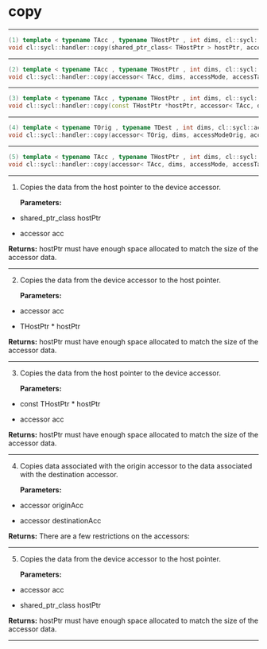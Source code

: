 # copy

---

```cpp
(1) template < typename TAcc , typename THostPtr , int dims, cl::sycl::access::mode accessMode, cl::sycl::access::target accessTarget, access::placeholder isPlaceholder, COMPUTECPP_ENABLE_IF( TAcc,(detail::can_copy_types< THostPtr, TAcc >::value && detail::is_write_mode< accessMode >::value))  >
void cl::sycl::handler::copy(shared_ptr_class< THostPtr > hostPtr, accessor< TAcc, dims, accessMode, accessTarget, isPlaceholder > acc)
```

---

```cpp
(2) template < typename TAcc , typename THostPtr , int dims, cl::sycl::access::mode accessMode, cl::sycl::access::target accessTarget, access::placeholder isPlaceholder, COMPUTECPP_ENABLE_IF( TAcc,(detail::can_copy_types< TAcc, THostPtr >::value && detail::is_read_mode< accessMode >::value))  >
void cl::sycl::handler::copy(accessor< TAcc, dims, accessMode, accessTarget, isPlaceholder > acc, THostPtr *hostPtr)
```

---

```cpp
(3) template < typename TAcc , typename THostPtr , int dims, cl::sycl::access::mode accessMode, cl::sycl::access::target accessTarget, access::placeholder isPlaceholder, COMPUTECPP_ENABLE_IF( TAcc,(detail::can_copy_types< THostPtr, TAcc >::value && detail::is_write_mode< accessMode >::value))  >
void cl::sycl::handler::copy(const THostPtr *hostPtr, accessor< TAcc, dims, accessMode, accessTarget, isPlaceholder > acc)
```

---

```cpp
(4) template < typename TOrig , typename TDest , int dims, cl::sycl::access::mode accessModeOrig, cl::sycl::access::mode accessModeDest, cl::sycl::access::target accessTargetOrig, cl::sycl::access::target accessTargetDest, access::placeholder isPlaceholderOrig, access::placeholder isPlaceholderDest, COMPUTECPP_ENABLE_IF( TOrig,((detail::can_copy_types< TOrig, TDest >::value) &&(detail::is_read_mode< accessModeOrig >::value) &&(detail::is_write_mode< accessModeDest >::value)))  >
void cl::sycl::handler::copy(accessor< TOrig, dims, accessModeOrig, accessTargetOrig, isPlaceholderOrig > originAcc, accessor< TDest, dims, accessModeDest, accessTargetDest, isPlaceholderDest > destinationAcc)
```

---

```cpp
(5) template < typename TAcc , typename THostPtr , int dims, cl::sycl::access::mode accessMode, cl::sycl::access::target accessTarget, access::placeholder isPlaceholder, COMPUTECPP_ENABLE_IF( TAcc,(detail::can_copy_types< TAcc, THostPtr >::value && detail::is_read_mode< accessMode >::value))  >
void cl::sycl::handler::copy(accessor< TAcc, dims, accessMode, accessTarget, isPlaceholder > acc, shared_ptr_class< THostPtr > hostPtr)
```

---

1. Copies the data from the host pointer to the device accessor. 

   **Parameters:**

  * shared_ptr_class hostPtr

   

  * accessor acc

   

   **Returns:** hostPtr must have enough space allocated to match the size of the accessor data.

---

2. Copies the data from the device accessor to the host pointer. 

   **Parameters:**

  * accessor acc

   

  * THostPtr * hostPtr

   

   **Returns:** hostPtr must have enough space allocated to match the size of the accessor data.

---

3. Copies the data from the host pointer to the device accessor. 

   **Parameters:**

  * const THostPtr * hostPtr

   

  * accessor acc

   

   **Returns:** hostPtr must have enough space allocated to match the size of the accessor data.

---

4. Copies data associated with the origin accessor to the data associated with the destination accessor. 

   **Parameters:**

  * accessor originAcc

   

  * accessor destinationAcc

   

   **Returns:** There are a few restrictions on the accessors:

---

5. Copies the data from the device accessor to the host pointer. 

   **Parameters:**

  * accessor acc

   

  * shared_ptr_class hostPtr

   

   **Returns:** hostPtr must have enough space allocated to match the size of the accessor data.

---

